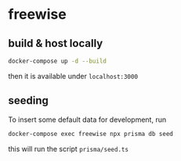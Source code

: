 # freewise

## build & host locally

```bash
docker-compose up -d --build
```

then it is available under `localhost:3000`


## seeding

To insert some default data for development, run

```bash
docker-compose exec freewise npx prisma db seed
```

this will run the script `prisma/seed.ts`